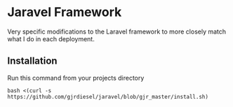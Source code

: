 # Jaravel Framework

Very specific modifications to the Laravel framework to more closely match what I do in each deployment.

## Installation
Run this command from your projects directory

```
bash <(curl -s https://github.com/gjrdiesel/jaravel/blob/gjr_master/install.sh)
```